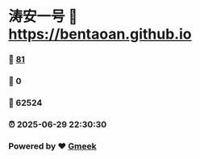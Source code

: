 # 涛安一号 :link: https://bentaoan.github.io 
### :page_facing_up: [81](https://bentaoan.github.io/tag.html) 
### :speech_balloon: 0 
### :hibiscus: 62524 
### :alarm_clock: 2025-06-29 22:30:30 
### Powered by :heart: [Gmeek](https://github.com/Meekdai/Gmeek)

